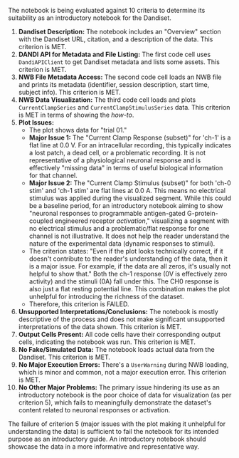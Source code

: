 The notebook is being evaluated against 10 criteria to determine its suitability as an introductory notebook for the Dandiset.

1.  **Dandiset Description:** The notebook includes an "Overview" section with the Dandiset URL, citation, and a description of the data. This criterion is MET.
2.  **DANDI API for Metadata and File Listing:** The first code cell uses `DandiAPIClient` to get Dandiset metadata and lists some assets. This criterion is MET.
3.  **NWB File Metadata Access:** The second code cell loads an NWB file and prints its metadata (identifier, session description, start time, subject info). This criterion is MET.
4.  **NWB Data Visualization:** The third code cell loads and plots `CurrentClampSeries` and `CurrentClampStimulusSeries` data. This criterion is MET in terms of showing the *how-to*.
5.  **Plot Issues:**
    *   The plot shows data for "trial 01."
    *   **Major Issue 1:** The "Current Clamp Response (subset)" for 'ch-1' is a flat line at 0.0 V. For an intracellular recording, this typically indicates a lost patch, a dead cell, or a problematic recording. It is not representative of a physiological neuronal response and is effectively "missing data" in terms of useful biological information for that channel.
    *   **Major Issue 2:** The "Current Clamp Stimulus (subset)" for both 'ch-0 stim' and 'ch-1 stim' are flat lines at 0.0 A. This means no electrical stimulus was applied during the visualized segment. While this could be a baseline period, for an introductory notebook aiming to show "neuronal responses to programmable antigen-gated G-protein-coupled engineered receptor *activation*," visualizing a segment with no electrical stimulus and a problematic/flat response for one channel is not illustrative. It does not help the reader understand the nature of the experimental data (dynamic responses to stimuli).
    *   The criterion states: "Even if the plot looks technically correct, if it doesn't contribute to the reader's understanding of the data, then it is a major issue. For example, if the data are all zeros, it's usually not helpful to show that." Both the ch-1 response (0V is effectively zero activity) and the stimuli (0A) fall under this. The CH0 response is also just a flat resting potential line. This combination makes the plot unhelpful for introducing the richness of the dataset.
    *   Therefore, this criterion is FAILED.
6.  **Unsupported Interpretations/Conclusions:** The notebook is mostly descriptive of the process and does not make significant unsupported interpretations of the data shown. This criterion is MET.
7.  **Output Cells Present:** All code cells have their corresponding output cells, indicating the notebook was run. This criterion is MET.
8.  **No Fake/Simulated Data:** The notebook loads actual data from the Dandiset. This criterion is MET.
9.  **No Major Execution Errors:** There's a `UserWarning` during NWB loading, which is minor and common, not a major execution error. This criterion is MET.
10. **No Other Major Problems:** The primary issue hindering its use as an introductory notebook is the poor choice of data for visualization (as per criterion 5), which fails to meaningfully demonstrate the dataset's content related to neuronal responses or activation.

The failure of criterion 5 (major issues with the plot making it unhelpful for understanding the data) is sufficient to fail the notebook for its intended purpose as an introductory guide. An introductory notebook should showcase the data in a more informative and representative way.